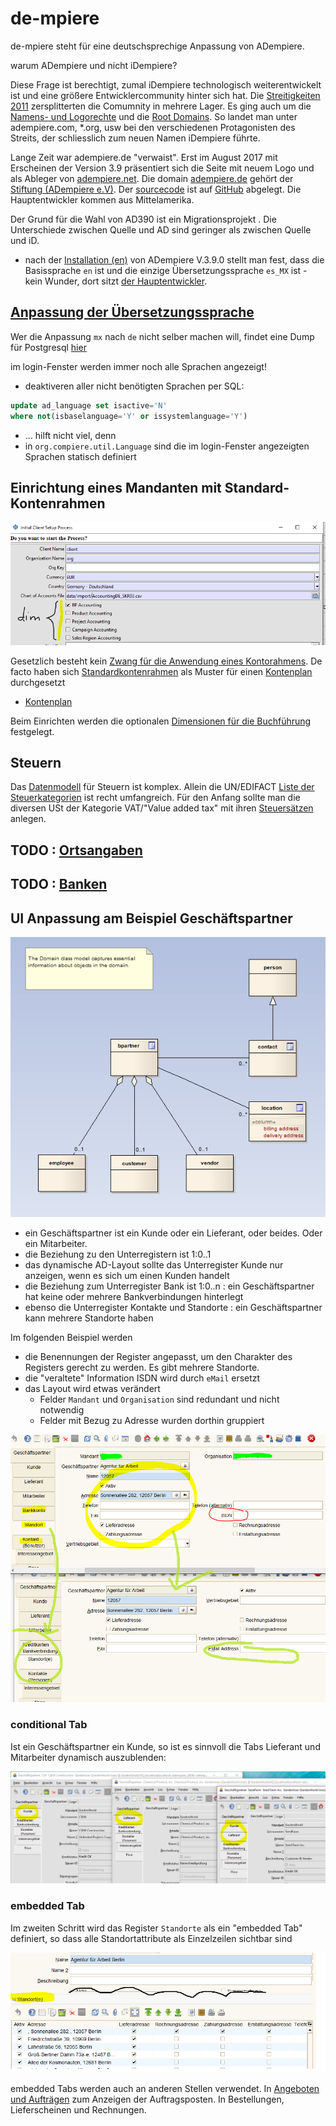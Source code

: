 # de-mpiere

de-mpiere steht für eine deutschsprechige Anpassung von ADempiere.

warum ADempiere und nicht iDempiere?

Diese Frage ist berechtigt, zumal iDempiere technologisch weiterentwickelt ist und eine größere Entwicklercommunity hinter sich hat.
Die [Streitigkeiten 2011](https://en.wikipedia.org/wiki/IDempiere#History) zersplitterten die Comumnity in mehrere Lager. Es ging auch um die [Namens- und Logorechte](http://wiki.adempiere.net/Use_of_Adempiere_name) und die [Root Domains](http://wiki.adempiere.net/Use_of_Adempiere_name#Root_Domains). So landet man unter adempiere.com, *.org, usw bei den verschiedenen Protagonisten des Streits, der schliesslich zum neuen Namen iDempiere führte.

Lange Zeit war adempiere.de "verwaist". Erst im August 2017 mit Erscheinen der Version 3.9 präsentiert sich die Seite mit neuem Logo und als Ableger von [adempiere.net](http://www.adempiere.net/). Die domain [adempiere.de](http://metasfresh.com/2009/08/24/metas-stiftet-domain-und-website-an-adempiere-e-v-3/) gehört der [Stiftung (ADempiere e.V)](http://www.adempiere.de/web/guest/kontakt). Der [sourcecode](http://www.adempiere.net/web/guest/sourcecode) ist auf [GitHub](https://github.com/adempiere/adempiere/graphs/contributors) abgelegt. Die Hauptentwickler kommen aus Mittelamerika.

Der Grund für die Wahl von AD390 ist ein Migrationsprojekt [](https://github.com/adempiere/adempiere/pull/1327#issuecomment-328916188). Die Unterschiede zwischen Quelle und AD sind geringer als zwischen Quelle und iD.

* nach der [Installation (en)](http://wiki.adempiere.net/Installation_Steps) von ADempiere V.3.9.0 stellt man fest, dass die Basissprache  `en` ist und die einzige Übersetzungssprache `es_MX` ist - kein Wunder, dort sitzt [der Hauptentwickler](https://github.com/e-Evolution).  

## [Anpassung der Übersetzungssprache](http://wiki.idempiere.org/de/Sprache_(Fenster_ID-106)#Beitr.C3.A4ge)

Wer die Anpassung `mx` nach `de` nicht selber machen will, findet eine Dump für Postgresql [hier](https://github.com/klst-de/de-mpiere/tree/master/data/seed)

im login-Fenster werden immer noch alle Sprachen angezeigt!

* deaktiveren aller nicht benötigten Sprachen per SQL:

```sql
update ad_language set isactive='N'
where not(isbaselanguage='Y' or issystemlanguage='Y')
```

* ...  hilft nicht viel, denn
* in `org.compiere.util.Language` sind die im login-Fenster angezeigten Sprachen statisch definiert

## Einrichtung eines Mandanten mit Standard-Kontenrahmen

![](images/InitialClientSetup-Dim.PNG)

Gesetzlich besteht kein [Zwang für die Anwendung eines Kontorahmens](http://wirtschaftslexikon.gabler.de/Archiv/6469/erlasskontenrahmen-v8.html). De facto haben sich [Standardkontenrahmen](https://de.wikipedia.org/wiki/Kontenrahmen#Standardkontenrahmen) als Muster für einen [Kontenplan](https://de.wikipedia.org/wiki/Kontenplan) durchgesetzt

* [Kontenplan](http://wiki.idempiere.org/de/Ersteinrichtung_Mandant#Hinweise_zu_Kontenpl.C3.A4nen)

Beim Einrichten werden die optionalen [Dimensionen für die Buchführung](2.8-acc.md) festgelegt.

## Steuern 

Das [Datenmodell](https://globalqss.com/idempiere/5.1_20171111/schemaspy/Tax/relationships.html) für Steuern ist komplex. Allein die UN/EDIFACT [Liste der Steuerkategorien](http://www.unece.org/trade/untdid/d13b/tred/tred5153.htm) ist recht umfangreich. Für den Anfang sollte man die diversen USt der Kategorie VAT/"Value added tax" mit ihren [Steuersätzen](https://de.wikipedia.org/wiki/Umsatzsteuer#Umsatzsteuer_in_EU-L.C3.A4ndern) anlegen.

## TODO : [Ortsangaben](https://bitbucket.org/eugenh/idempiere/wiki/Orte#!landerspezifische-einstellungen) 

## TODO : [Banken](http://www.adempiere.com/DE/Bank#Beitr.C3.A4ge)

## UI Anpassung am Beispiel Geschäftspartner

![](images/BP-Domain-PIM.PNG)

* ein Geschäftspartner ist ein Kunde oder ein Lieferant, oder beides. Oder ein Mitarbeiter.
* die Beziehung zu den Unterregistern ist 1:0..1
* das dynamische AD-Layout sollte das Unterregister Kunde nur anzeigen, wenn es sich um einen Kunden handelt
* die Beziehung zum Unterregister Bank ist 1:0..n : ein Geschäftspartner hat keine oder mehrere Bankverbindungen hinterlegt
* ebenso die Unterregister Kontakte und Standorte : ein Geschäftspartner kann mehrere Standorte haben

Im folgenden Beispiel werden
* die Benennungen der Register angepasst, um den Charakter des Registers gerecht zu werden. Es gibt mehrere Standorte.
* die "veraltete" Information ISDN wird durch `eMail` ersetzt
* das Layout wird etwas verändert
  * Felder `Mandant` und `Organisation` sind redundant und nicht notwendig
  * Felder mit Bezug zu Adresse wurden dorthin gruppiert

![](images/BP-location-layout.png)

### conditional Tab

Ist ein Geschäftspartner ein Kunde, so ist es sinnvoll die Tabs Lieferant und Mitarbeiter dynamisch auszublenden:

![](images/conditionalTabs.PNG)

### embedded Tab

Im zweiten Schritt wird das Register `Standorte` als ein "embedded Tab" definiert, so dass alle Standortattribute als Einzelzeilen sichtbar sind

![](images/BP-location-subtab.png)

embedded Tabs werden auch an anderen Stellen verwendet. In [Angeboten und Aufträgen](2.3-sales.md) zum Anzeigen der Auftragsposten. In Bestellungen, Lieferscheinen und Rechnungen.